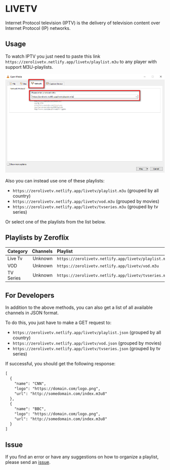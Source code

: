 # LIVETV

Internet Protocol television (IPTV) is the delivery of television content over Internet Protocol (IP) networks. 

## Usage

To watch IPTV you just need to paste this link `https://zerolivetv.netlify.app/livetv/playlist.m3u` to any player with support M3U-playlists.

![VLC Network Panel](screenshots/preview.png)

Also you can instead use one of these playlists:

- `https://zerolivetv.netlify.app/livetv/playlist.m3u` (grouped by all country)
- `https://zerolivetv.netlify.app/livetv/vod.m3u` (grouped by movies)
- `https://zerolivetv.netlify.app/livetv/tvseries.m3u` (grouped by tv series)

Or select one of the playlists from the list below.

## Playlists by Zeroflix

<table>
	<thead>
		<tr>
		<th align="left">Category</th>
		<th align="right">Channels</th>
		<th align="left">Playlist</th>
		</tr>
	</thead>
	<tbody>
		<tr>
		<td align="left">Live Tv</td>
		<td align="right">Unknown</td>
		<td align="left"><code>https://zerolivetv.netlify.app/livetv/playlist.m3u</code></td>
		</tr>
		<tr>
		<td align="left">VOD</td>
		<td align="right">Unknown</td>
		<td align="left"><code>https://zerolivetv.netlify.app/livetv/vod.m3u</code></td>
		</tr>	
		<tr>
		<td align="left">TV Series</td>
		<td align="right">Unknown</td>
		<td align="left"><code>https://zerolivetv.netlify.app/livetv/tvseries.m3u</code></td>
		</tr>
	</tbody>
</table>


## For Developers

In addition to the above methods, you can also get a list of all available channels in JSON format.

To do this, you just have to make a GET request to:


- `https://zerolivetv.netlify.app/livetv/playlist.json` (grouped by all country)
- `https://zerolivetv.netlify.app/livetv/vod.json` (grouped by movies)
- `https://zerolivetv.netlify.app/livetv/tvseries.json` (grouped by tv series)


If successful, you should get the following response:

```
[ 
  {
    "name": "CNN",
    "logo": "https://domain.com/logo.png",
    "url": "http://somedomain.com/index.m3u8"    
  },
  {
    "name": "BBC",
    "logo": "https://domain.com/logo.png",
    "url": "http://somedomain.com/index.m3u8"    
  }  
]
```

## Issue
If you find an error or have any suggestions on how to organize a playlist, please send an [issue](https://github.com/zeroflixxyz/livetv/issues).
